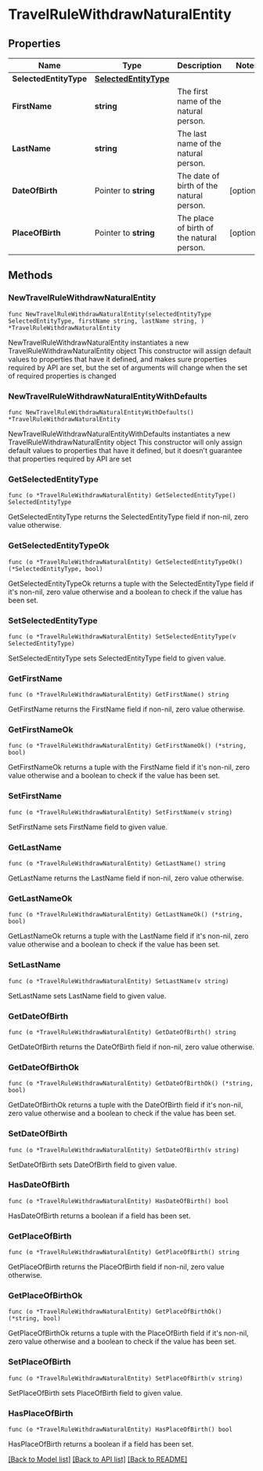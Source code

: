 # TravelRuleWithdrawNaturalEntity

## Properties

Name | Type | Description | Notes
------------ | ------------- | ------------- | -------------
**SelectedEntityType** | [**SelectedEntityType**](SelectedEntityType.md) |  | 
**FirstName** | **string** | The first name of the natural person. | 
**LastName** | **string** | The last name of the natural person. | 
**DateOfBirth** | Pointer to **string** | The date of birth of the natural person. | [optional] 
**PlaceOfBirth** | Pointer to **string** | The place of birth of the natural person. | [optional] 

## Methods

### NewTravelRuleWithdrawNaturalEntity

`func NewTravelRuleWithdrawNaturalEntity(selectedEntityType SelectedEntityType, firstName string, lastName string, ) *TravelRuleWithdrawNaturalEntity`

NewTravelRuleWithdrawNaturalEntity instantiates a new TravelRuleWithdrawNaturalEntity object
This constructor will assign default values to properties that have it defined,
and makes sure properties required by API are set, but the set of arguments
will change when the set of required properties is changed

### NewTravelRuleWithdrawNaturalEntityWithDefaults

`func NewTravelRuleWithdrawNaturalEntityWithDefaults() *TravelRuleWithdrawNaturalEntity`

NewTravelRuleWithdrawNaturalEntityWithDefaults instantiates a new TravelRuleWithdrawNaturalEntity object
This constructor will only assign default values to properties that have it defined,
but it doesn't guarantee that properties required by API are set

### GetSelectedEntityType

`func (o *TravelRuleWithdrawNaturalEntity) GetSelectedEntityType() SelectedEntityType`

GetSelectedEntityType returns the SelectedEntityType field if non-nil, zero value otherwise.

### GetSelectedEntityTypeOk

`func (o *TravelRuleWithdrawNaturalEntity) GetSelectedEntityTypeOk() (*SelectedEntityType, bool)`

GetSelectedEntityTypeOk returns a tuple with the SelectedEntityType field if it's non-nil, zero value otherwise
and a boolean to check if the value has been set.

### SetSelectedEntityType

`func (o *TravelRuleWithdrawNaturalEntity) SetSelectedEntityType(v SelectedEntityType)`

SetSelectedEntityType sets SelectedEntityType field to given value.


### GetFirstName

`func (o *TravelRuleWithdrawNaturalEntity) GetFirstName() string`

GetFirstName returns the FirstName field if non-nil, zero value otherwise.

### GetFirstNameOk

`func (o *TravelRuleWithdrawNaturalEntity) GetFirstNameOk() (*string, bool)`

GetFirstNameOk returns a tuple with the FirstName field if it's non-nil, zero value otherwise
and a boolean to check if the value has been set.

### SetFirstName

`func (o *TravelRuleWithdrawNaturalEntity) SetFirstName(v string)`

SetFirstName sets FirstName field to given value.


### GetLastName

`func (o *TravelRuleWithdrawNaturalEntity) GetLastName() string`

GetLastName returns the LastName field if non-nil, zero value otherwise.

### GetLastNameOk

`func (o *TravelRuleWithdrawNaturalEntity) GetLastNameOk() (*string, bool)`

GetLastNameOk returns a tuple with the LastName field if it's non-nil, zero value otherwise
and a boolean to check if the value has been set.

### SetLastName

`func (o *TravelRuleWithdrawNaturalEntity) SetLastName(v string)`

SetLastName sets LastName field to given value.


### GetDateOfBirth

`func (o *TravelRuleWithdrawNaturalEntity) GetDateOfBirth() string`

GetDateOfBirth returns the DateOfBirth field if non-nil, zero value otherwise.

### GetDateOfBirthOk

`func (o *TravelRuleWithdrawNaturalEntity) GetDateOfBirthOk() (*string, bool)`

GetDateOfBirthOk returns a tuple with the DateOfBirth field if it's non-nil, zero value otherwise
and a boolean to check if the value has been set.

### SetDateOfBirth

`func (o *TravelRuleWithdrawNaturalEntity) SetDateOfBirth(v string)`

SetDateOfBirth sets DateOfBirth field to given value.

### HasDateOfBirth

`func (o *TravelRuleWithdrawNaturalEntity) HasDateOfBirth() bool`

HasDateOfBirth returns a boolean if a field has been set.

### GetPlaceOfBirth

`func (o *TravelRuleWithdrawNaturalEntity) GetPlaceOfBirth() string`

GetPlaceOfBirth returns the PlaceOfBirth field if non-nil, zero value otherwise.

### GetPlaceOfBirthOk

`func (o *TravelRuleWithdrawNaturalEntity) GetPlaceOfBirthOk() (*string, bool)`

GetPlaceOfBirthOk returns a tuple with the PlaceOfBirth field if it's non-nil, zero value otherwise
and a boolean to check if the value has been set.

### SetPlaceOfBirth

`func (o *TravelRuleWithdrawNaturalEntity) SetPlaceOfBirth(v string)`

SetPlaceOfBirth sets PlaceOfBirth field to given value.

### HasPlaceOfBirth

`func (o *TravelRuleWithdrawNaturalEntity) HasPlaceOfBirth() bool`

HasPlaceOfBirth returns a boolean if a field has been set.


[[Back to Model list]](../README.md#documentation-for-models) [[Back to API list]](../README.md#documentation-for-api-endpoints) [[Back to README]](../README.md)


